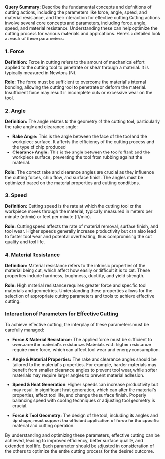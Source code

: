 **Query Summary:**
Describe the fundamental concepts and definitions of cutting actions, including the parameters like force, angle, speed, and material resistance, and their interaction for effective cutting.Cutting actions involve several core concepts and parameters, including force, angle, speed, and material resistance. Understanding these can help optimize the cutting process for various materials and applications. Here’s a detailed look at each of these parameters:

### 1. Force

**Definition:** Force in cutting refers to the amount of mechanical effort applied to the cutting tool to penetrate or shear through a material. It is typically measured in Newtons (N). 

**Role:** The force must be sufficient to overcome the material's internal bonding, allowing the cutting tool to penetrate or deform the material. Insufficient force may result in incomplete cuts or excessive wear on the tool.

### 2. Angle

**Definition:** The angle relates to the geometry of the cutting tool, particularly the rake angle and clearance angle:

- **Rake Angle:** This is the angle between the face of the tool and the workpiece surface. It affects the efficiency of the cutting process and the type of chip produced.
- **Clearance Angle:** This is the angle between the tool's flank and the workpiece surface, preventing the tool from rubbing against the material.

**Role:** The correct rake and clearance angles are crucial as they influence the cutting forces, chip flow, and surface finish. The angles must be optimized based on the material properties and cutting conditions.

### 3. Speed

**Definition:** Cutting speed is the rate at which the cutting tool or the workpiece moves through the material, typically measured in meters per minute (m/min) or feet per minute (ft/min).

**Role:** Cutting speed affects the rate of material removal, surface finish, and tool wear. Higher speeds generally increase productivity but can also lead to faster tool wear and potential overheating, thus compromising the cut quality and tool life.

### 4. Material Resistance

**Definition:** Material resistance refers to the intrinsic properties of the material being cut, which affect how easily or difficult it is to cut. These properties include hardness, toughness, ductility, and yield strength.

**Role:** High material resistance requires greater force and specific tool materials and geometries. Understanding these properties allows for the selection of appropriate cutting parameters and tools to achieve effective cutting.

### Interaction of Parameters for Effective Cutting

To achieve effective cutting, the interplay of these parameters must be carefully managed:

- **Force & Material Resistance:** The applied force must be sufficient to overcome the material's resistance. Materials with higher resistance require more force, which can affect tool wear and energy consumption.

- **Angle & Material Properties:** The rake and clearance angles should be tailored to the material's properties. For example, harder materials may benefit from smaller clearance angles to prevent tool wear, while softer materials may require larger angles to prevent material adhesion.

- **Speed & Heat Generation:** Higher speeds can increase productivity but may result in significant heat generation, which can alter the material's properties, affect tool life, and change the surface finish. Properly balancing speed with cooling techniques or adjusting tool geometry is crucial.

- **Force & Tool Geometry:** The design of the tool, including its angles and tip shape, must support the efficient application of force for the specific material and cutting operation.

By understanding and optimizing these parameters, effective cutting can be achieved, leading to improved efficiency, better surface quality, and extended tool life. Each parameter should be adjusted in consideration of the others to optimize the entire cutting process for the desired outcome.